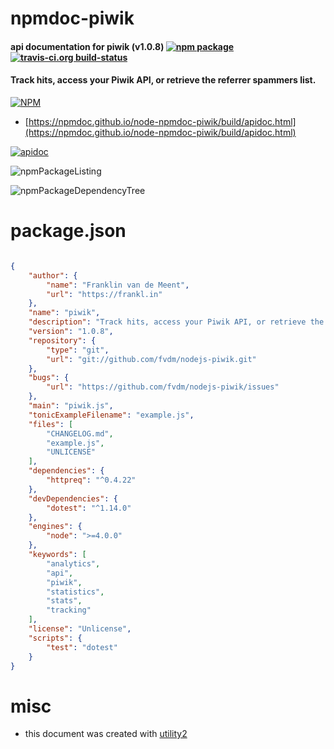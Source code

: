 # npmdoc-piwik

#### api documentation for  piwik (v1.0.8)  [![npm package](https://img.shields.io/npm/v/npmdoc-piwik.svg?style=flat-square)](https://www.npmjs.org/package/npmdoc-piwik) [![travis-ci.org build-status](https://api.travis-ci.org/npmdoc/node-npmdoc-piwik.svg)](https://travis-ci.org/npmdoc/node-npmdoc-piwik)

#### Track hits, access your Piwik API, or retrieve the referrer spammers list.

[![NPM](https://nodei.co/npm/piwik.png?downloads=true&downloadRank=true&stars=true)](https://www.npmjs.com/package/piwik)

- [https://npmdoc.github.io/node-npmdoc-piwik/build/apidoc.html](https://npmdoc.github.io/node-npmdoc-piwik/build/apidoc.html)

[![apidoc](https://npmdoc.github.io/node-npmdoc-piwik/build/screenCapture.buildCi.browser.%252Ftmp%252Fbuild%252Fapidoc.html.png)](https://npmdoc.github.io/node-npmdoc-piwik/build/apidoc.html)

![npmPackageListing](https://npmdoc.github.io/node-npmdoc-piwik/build/screenCapture.npmPackageListing.svg)

![npmPackageDependencyTree](https://npmdoc.github.io/node-npmdoc-piwik/build/screenCapture.npmPackageDependencyTree.svg)



# package.json

```json

{
    "author": {
        "name": "Franklin van de Meent",
        "url": "https://frankl.in"
    },
    "name": "piwik",
    "description": "Track hits, access your Piwik API, or retrieve the referrer spammers list.",
    "version": "1.0.8",
    "repository": {
        "type": "git",
        "url": "git://github.com/fvdm/nodejs-piwik.git"
    },
    "bugs": {
        "url": "https://github.com/fvdm/nodejs-piwik/issues"
    },
    "main": "piwik.js",
    "tonicExampleFilename": "example.js",
    "files": [
        "CHANGELOG.md",
        "example.js",
        "UNLICENSE"
    ],
    "dependencies": {
        "httpreq": "^0.4.22"
    },
    "devDependencies": {
        "dotest": "^1.14.0"
    },
    "engines": {
        "node": ">=4.0.0"
    },
    "keywords": [
        "analytics",
        "api",
        "piwik",
        "statistics",
        "stats",
        "tracking"
    ],
    "license": "Unlicense",
    "scripts": {
        "test": "dotest"
    }
}
```



# misc
- this document was created with [utility2](https://github.com/kaizhu256/node-utility2)
